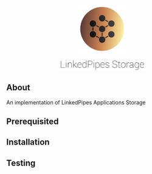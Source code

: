 <p align="center"><img  width=25%  src="markdown/logo.png" border="0" /></p>
<p align="center"><img width=45% src="markdown/logo_text.png" alt="linkedpipes-logo" border="0" /></p>

## About

An implementation of LinkedPipes Applications Storage

## Prerequisited

## Installation

## Testing
